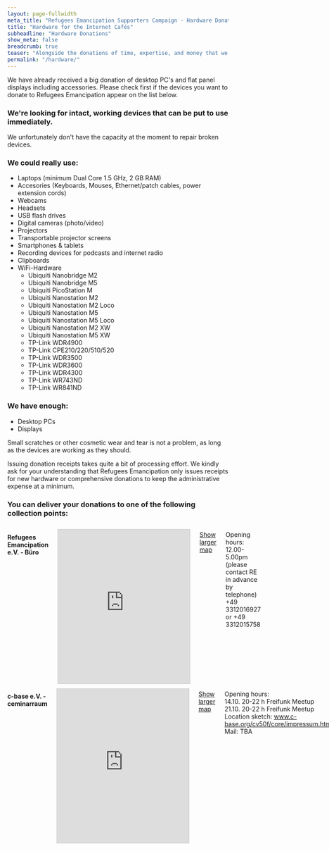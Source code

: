 ```yaml
---
layout: page-fullwidth
meta_title: "Refugees Emancipation Supporters Campaign - Hardware Donations"
title: "Hardware for the Internet Cafés"
subheadline: "Hardware Donations"
show_meta: false
breadcrumb: true
teaser: "Alongside the donations of time, expertise, and money that we receive, we're often asked whether we accept hardware donations."
permalink: "/hardware/"
---
```


We have already received a big donation of desktop PC's and flat panel displays including accessories. Please check first if the devices you want to donate to Refugees Emancipation appear on the list below.

<div class="panel">
  <h3>We're looking for intact, working devices that can be put to use immediately. </h3>
  <p>We unfortunately don't have the capacity at the moment to repair broken devices.</p>
</div>

### We could really use:

* Laptops (minimum Dual Core 1.5 GHz, 2 GB RAM)
* Accesories (Keyboards, Mouses, Ethernet/patch cables, power extension cords)
* Webcams
* Headsets
* USB flash drives
* Digital cameras (photo/video)
* Projectors
* Transportable projector screens
* Smartphones & tablets
* Recording devices for  podcasts and internet radio
* Clipboards
* WiFi-Hardware
  * Ubiquiti Nanobridge M2
  * Ubiquiti Nanobridge M5
  * Ubiquiti PicoStation M
  * Ubiquiti Nanostation M2
  * Ubiquiti Nanostation M2 Loco
  * Ubiquiti Nanostation M5
  * Ubiquiti Nanostation M5 Loco
  * Ubiquiti Nanostation M2 XW
  * Ubiquiti Nanostation M5 XW
  * TP-Link WDR4900
  * TP-Link CPE210/220/510/520
  * TP-Link WDR3500
  * TP-Link WDR3600
  * TP-Link WDR4300
  * TP-Link WR743ND
  * TP-Link WR841ND

### We have enough:

* Desktop PCs
* Displays

Small scratches or other cosmetic wear and tear is not a problem, as long as the devices are working as they should.

Issuing donation receipts takes quite a bit of processing effort. We kindly ask for your understanding that Refugees Emancipation only issues receipts for new hardware or comprehensive donations to keep the administrative expense at a minimum.

### You can deliver your donations to one of the following collection points:

<div class="row">
<div class="large-6 columns">  
<h4> Refugees Emancipation e.V. - Büro</h4>
<iframe width="350" height="350" frameborder="0" scrolling="no" marginheight="0" marginwidth="0" src="http://www.openstreetmap.org/export/embed.html?bbox=13.029613494873047%2C52.33523417998427%2C13.145828247070312%2C52.40294253395109&amp;layer=transportmap&amp;marker=52.36910132990146%2C13.08772087097168" style="border: 1px solid #ccc; margin-top: 0.7em"></iframe>

<p><a href="http://www.openstreetmap.org/?mlat=52.3691&amp;mlon=13.0877#map=13/52.3691/13.0877&amp;layers=T">Show larger map</a></p>

Opening hours: <br>
12.00-5.00pm (please contact RE in advance by telephone)<br>
+49 3312016927 or +49 3312015758
</div>

<div class="large-6 columns">
<h4>c-base e.V. - ceminarraum</h4>
<iframe width="350" height="350" frameborder="0" scrolling="no" marginheight="0" marginwidth="0" src="http://www.openstreetmap.org/export/embed.html?bbox=13.412847518920898%2C52.50888177697507%2C13.427395820617676%2C52.51731770402358&amp;layer=transportmap&amp;marker=52.51309994293086%2C13.420121669769287" style="border: 1px solid #ccc; margin-top: 0.7em"></iframe>

<p><a href="http://www.openstreetmap.org/#map=16/52.5130/13.4181&amp;layers=T">Show larger map</a></p>

<p>Opening hours: <br>
14.10. 20-22 h Freifunk Meetup<br>
21.10. 20-22 h Freifunk Meetup<br>
Location sketch: <a href="https://www.c-base.org/cv50f/core/impressum.html">www.c-base.org/cv50f/core/impressum.html</a><br>
Mail: TBA</p>
</div>
</div>
